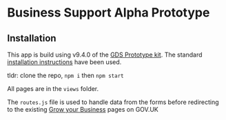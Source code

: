 # Business Support Alpha Prototype

## Installation
This app is build using v9.4.0 of the [GDS Prototype kit](https://govuk-prototype-kit.herokuapp.com/docs/install).
The standard [installation instructions](https://govuk-prototype-kit.herokuapp.com/docs/install/introduction) have been used.

tldr: clone the repo,  `npm i` then `npm start`

All pages are in the `views` folder.

The `routes.js` file is used to handle data from the forms before redirecting to the existing [Grow your Business](https://www.gov.uk/growing-your-business) pages on GOV.UK

